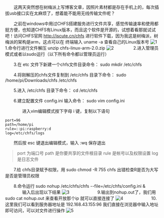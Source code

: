 　　这两天突然想在树梅派上写博客文章，因照片素材都是存在手机上的，每次插拔usb接口实在太麻烦了，想着能不能用无线传输文件呢？

　　之前在windows中用过CHFS搭建服务进行文件共享，感觉传输速率和使用都挺方便，也知道CHFS有Linux版本，而且这个软件是开源的，试想着看那就试试吧！访问CHFS官网 http://iscute.cn/chfs 进行软件下载，因为我这是树梅派，树梅派的架构是arm，这点可以在 终端输入 uname -a 查看自己的Linux版本号
![1](https://img2020.cnblogs.com/blog/2034475/202006/2034475-20200611105522161-1182684116.png)
　　
　　1.命令行进行文件解压 unzip chfs-linux-arm-2.0.zip
![2](https://img2020.cnblogs.com/blog/2034475/202006/2034475-20200611110137864-757001625.png)
　　
　　2.进入管理员模式或者以sudo运行（以下所有命令都以管理员运行）

　　3.在 etc 文件下新建一个chfs文件目录命令：  sudo mkdir /etc/chfs

　　4.将刚解压的chfs文件复制到 /etc/chfs 目录下命令：   sudo /home/pi/Downloads/chfs /etc/chfs

　　5.进入 /etc/chfs 目录下命令：  cd /etc/chfs

　　6.建立配置文件  config.ini  输入命令：  sudo vim config.ini 

　　　　进入vim编辑模式按下字母 i 键，复制以下语句
```
port=96
path=/home/pi
rule=::pi:raspberry:d
log=/etc/chfs/logs
```

　　然后按 esc 键退出编辑模式，输入  :wq 保存退出

> port     为端口号
> path    是你要共享的文件根目录
> rule     是帐号以及权限设置
> log      是日志文件

　　7.给 chfs目录赋予权限，用  sudo chmod -R 755 chfs   出错检查R是否为大写 是否是管理员权限

　　8.命令运行 sudo nohup /etc/chfs/chfs --file=/etc/chfs/config.ini &
　　　　输入后出现以下结果
![3](https://img2020.cnblogs.com/blog/2034475/202006/2034475-20200611113512494-1861986756.png)
　　　　
　　9.输出到nohup.out了，我们用 sudo cat nohup.out  来查看开放那个ip 就可以直接连接了
![4](https://img2020.cnblogs.com/blog/2034475/202006/2034475-20200611114050656-927378399.png)
　　　　
　　10.这里我们可以看到服务器地址是 192.168.43.155:96 我们直接在浏览器中输入地址即可访问，可以对文件进行操作
![5](https://img2020.cnblogs.com/blog/2034475/202006/2034475-20200611114323067-655834980.png)